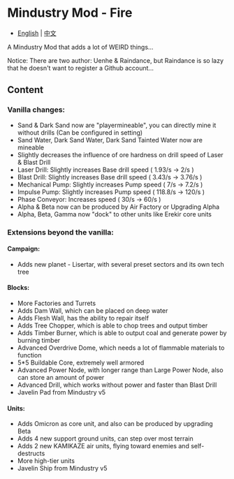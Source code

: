 # Mindustry Mod - Fire
- [English](README.md) | [中文](README_zh.md)

A Mindustry Mod that adds a lot of WEIRD things...

Notice: There are two author: Uenhe & Raindance, but Raindance is so lazy that he doesn't want to register a Github account...

## Content

### Vanilla changes:

- Sand & Dark Sand now are "playermineable", you can directly mine it without drills (Can be configured in setting)
- Sand Water, Dark Sand Water, Dark Sand Tainted Water now are mineable
- Slightly decreases the influence of ore hardness on drill speed of Laser & Blast Drill
- Laser Drill: Slightly increases Base drill speed ( 1.93/s -> 2/s )
- Blast Drill: Slightly increases Base drill speed ( 3.43/s -> 3.76/s )
- Mechanical Pump: Slightly increases Pump speed ( 7/s -> 7.2/s )
- Impulse Pump: Slightly increases Pump speed ( 118.8/s -> 120/s )
- Phase Conveyor: Increases speed ( 30/s -> 60/s )
- Alpha & Beta now can be produced by Air Factory or Upgrading Alpha
- Alpha, Beta, Gamma now "dock" to other units like Erekir core units

### Extensions beyond the vanilla:

#### Campaign:

- Adds new planet - Lisertar, with several preset sectors and its own tech tree

#### Blocks:

- More Factories and Turrets
- Adds Dam Wall, which can be placed on deep water
- Adds Flesh Wall, has the ability to repair itself
- Adds Tree Chopper, which is able to chop trees and output timber
- Adds Timber Burner, which is able to output coal and generate power by burning timber
- Advanced Overdrive Dome, which needs a lot of flammable materials to function
- 5*5 Buildable Core, extremely well armored
- Advanced Power Node, with longer range than Large Power Node, also can store an amount of power
- Advanced Drill, which works without power and faster than Blast Drill
- Javelin Pad from Mindustry v5

#### Units:

- Adds Omicron as core unit, and also can be produced by upgrading Beta
- Adds 4 new support ground units, can step over most terrain
- Adds 2 new KAMIKAZE air units, flying toward enemies and self-destructs
- More high-tier units
- Javelin Ship from Mindustry v5
